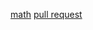[math](https://raneemoqaily7.github.io/math-series/)
[pull request](https://github.com/Raneemoqaily7/math-series/pull/1) 
